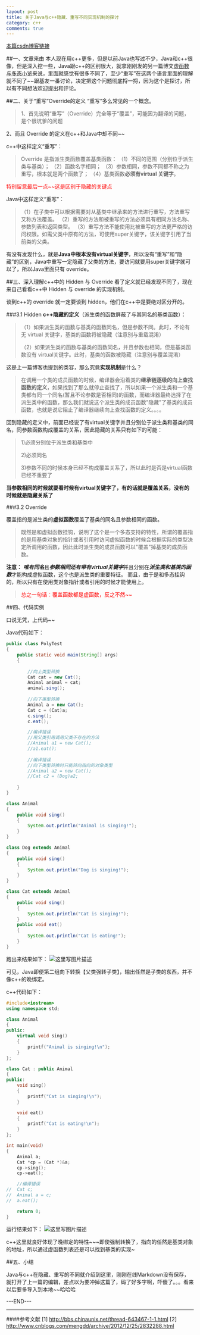 ```yaml
---
layout: post
title: 关于Java与c++隐藏、重写不同实现机制的探讨
category: c++
comments: true
---
```


[本篇csdn博客链接](http://blog.csdn.net/scythe666/article/details/47059309)

##一、文章来由
本人现在用c++更多，但是以前Java也写过不少，Java和c++很像，但是深入挖一些，Java跟c++的区别很大，就拿刚刚发的另一篇博文[虚函数与多态小览](http://blog.csdn.net/scythe666/article/details/47057237)来说，里面就感觉有很多不同了，至少“重写”在这两个语言里面的理解就不同了~~跟基友一番讨论，决定把这个问题彻底捋一捋，因为这个是探讨，所以有不同想法欢迎提出和评论。

##二、关于“重写”Override的定义
“重写”多么常见的一个概念。

> 1、首先说明“重写”（Override）完全等于“覆盖”，可能因为翻译的问题，是个很坑爹的问题
> 
2、而且 Override 的定义在c++和Java中却不同~~


c++中这样定义“重写”：

> Override 是指派生类函数覆盖基类函数：
> （1）不同的范围（分别位于派生类与基类）；
> （2）函数名字相同； 
> （3）参数相同，参数不同都不称之为重写，根本就是两个函数了； 
> （4）基类函数**必须有virtual 关键字**。

<font color="red">特别留意最后一点~~这是区别于隐藏的关键点</font>

Java中这样定义“重写”：

> （1）在子类中可以根据需要对从基类中继承来的方法进行重写，方法重写又称方法覆盖。
> （2）重写的方法和被重写的方法必须具有相同方法名称、参数列表和返回类型。
> （3）重写方法不能使用比被重写的方法更严格的访问权限。如需父类中原有的方法，可使用super关键字，该关键字引用了当前类的父类。

有没有发现什么，就是**Java中根本没有virtual关键字**，所以没有“重写”和“隐藏”的区别，Java中重写一定隐藏了父类的方法，要访问就要用super关键字就可以了，所以Java里面只有 override。

##三、深入理解c++中的 Hidden 与 Override
看了定义就已经发现不同了，现在来自己看看c++中 Hidden 与 override 的实现机制。

谈到c++的 override 就一定要谈到 hidden，他们在c++中是要绝对区分开的。

###3.1 Hidden
**c++隐藏的定义**（派生类的函数屏蔽了与其同名的基类函数）：

> （1）如果派生类的函数与基类的函数同名，但是参数不同。此时，不论有无 virtual 关键字，基类的函数将被隐藏（注意别与重载混淆）
> 
> （2）如果派生类的函数与基类的函数同名，并且参数也相同，但是基类函数没有 virtual关键字。此时，基类的函数被隐藏（注意别与覆盖混淆）

这是上一篇博客也提到的类容，那么究竟**实现机制**是什么？

> 在调用一个类的成员函数的时候，编译器会沿着类的**继承链逐级的向上查找函数的定义**，如果找到了那么就停止查找了，所以如果一个派生类和一个基类都有同一个同名(暂且不论参数是否相同)的函数，而编译器最终选择了在派生类中的函数，那么我们就说这个派生类的成员函数"隐藏"了基类的成员函数，也就是说它阻止了编译器继续向上查找函数的定义。。。。

回到隐藏的定义中，前面已经说了有virtual关键字并且分别位于派生类和基类的同名，同参数函数构成覆盖的关系，因此隐藏的关系只有如下的可能：

> 1)必须分别位于派生类和基类中
> 
> 2)必须同名
> 
> 3)参数不同的时候本身已经不构成覆盖关系了，所以此时是否是virtual函数已经不重要了

  **当参数相同的时候就要看时候有virtual关键字了，有的话就是覆盖关系，没有的时候就是隐藏关系了**

###3.2 Override

覆盖指的是派生类的**虚拟函数**覆盖了基类的同名且参数相同的函数。

> 既然是和虚拟函数挂钩，说明了这个是一个多态支持的特性，所谓的覆盖指的是用基类对象的指针或者引用时访问虚拟函数的时候会根据实际的类型决定所调用的函数，因此此时派生类的成员函数可以"覆盖"掉基类的成员函数。

**注意：** ***唯有同名***且***参数相同还有带有virtual关键字***并且分别在***派生类和基类的函数***才能构成虚拟函数，这个也是派生类的重要特征。
而且，由于是和多态挂钩的，所以只有在使用类对象指针或者引用的时候才能使用上。

> <font color="red">总之一句话：覆盖函数都是虚函数，反之不然~~</font>

##四、代码实例

口说无凭，上代码~~

Java代码如下：

```java
public class PolyTest
{
    public static void main(String[] args)
    {
    
        //向上类型转换
        Cat cat = new Cat();
        Animal animal = cat;
        animal.sing();
                
        //向下类型转换
        Animal a = new Cat();
        Cat c = (Cat)a;
        c.sing();
        c.eat();

        //编译错误
        //用父类引用调用父类不存在的方法
        //Animal a1 = new Cat();
        //a1.eat();
        
        //编译错误
        //向下类型转换时只能转向指向的对象类型        
        //Animal a2 = new Cat();
        //Cat c2 = (Dog)a2;
        
    }
}

class Animal
{
    public void sing()
    {
        System.out.println("Animal is singing!");
    }
}

class Dog extends Animal
{
    public void sing()
    {
        System.out.println("Dog is singing!");
    }
}

class Cat extends Animal
{
    public void sing()
    {
        System.out.println("Cat is singing!");
    }
    public void eat()
    {
        System.out.println("Cat is eating!");
    }
}
```
跑出来结果如下：
![这里写图片描述](http://img.blog.csdn.net/20150725200944602)

可见，Java即便第二组向下转换【父类强转子类】，输出任然是子类的东西，并不像c++的晚绑定。

c++代码如下：
```c++
#include<iostream>
using namespace std;

class Animal
{
public:
	virtual void sing()
	{
		printf("Animal is singing!\n");
	}
};

class Cat : public Animal
{
public:
	void sing()
	{
		printf("Cat is singing!\n");
	}

	void eat()
	{
		printf("Cat is eating!\n");
	}
};

int main(void)
{
	Animal a;
	Cat *cp = (Cat *)&a;
	cp->sing();
	cp->eat();

	//编译错误
// 	Cat c;
// 	Animal a = c;
// 	a.eat();

	return 0;
}
```
运行结果如下：
![这里写图片描述](http://img.blog.csdn.net/20150725201343926)

c++这里就良好体现了晚绑定的特性~~~即使强制转换了，指向的任然是基类对象的地址，所以通过虚函数列表还是可以找到基类的实现~

##五、小结

Java与c++在隐藏、重写的不同就介绍到这里，刚刚在线Markdown没有保存，就打开了上一篇的编辑，差点以为要冲掉这篇了，码了好多字啊，吓傻了。。。看来以后要多导入到本地~~哈哈哈

---END---

---
####参考文献
[1] http://bbs.chinaunix.net/thread-643467-1-1.html
[2] http://www.cnblogs.com/mengdd/archive/2012/12/25/2832288.html


